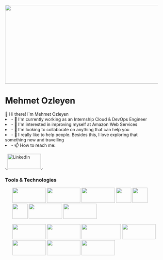 <img src="https://www.prepaway.com/design/img/courses/9475.jpg" width="1800px" height="260px">
<h1><strong>Mehmet Ozleyen</strong></h1>
👋 Hi there!  I`m Mehmet Ozleyen
<li>- 🔭 I'm currently working as an Internship Cloud & DevOps Engineer</li>
<li>- 🌱 I'm interested in improving myself at Amazon Web Services</li>
<li>- 👯 I'm looking to collaborate on anything that can help you</li>
<li>- 🤔 I really like to help people. Besides this, I love exploring that something new and travelling</li>
<li>- 📫 How to reach me: </li>
<body>
<p>.<a href="https://www.linkedin.com/in/mehmet-ozleyen/" target="_blank"  rel="noopener noreferrer">
<img src="https://user-images.githubusercontent.com/94003285/160731003-4e6ab064-1fa0-4e04-beb8-f207e2312932.png" alt="LinkedIn" width="110px" height="50px">
</a>.</p>
</body>
<h3>Tools & Technologies</h3>
 <ul>  
<img src="https://www.turbogeek.co.uk/wp-content/uploads/2018/11/hashicorp-terraform-banner.png" width="110" height="50">  <img src="https://res.cloudinary.com/practicaldev/image/fetch/s--0h5bkq-D--/c_imagga_scale,f_auto,fl_progressive,h_900,q_auto,w_1600/https://dev-to-uploads.s3.amazonaws.com/i/i0dyl2hs1upd539p6k25.jpg" width="110" height="50">  <img src="https://www.zend.com/sites/default/files/image/2019-09/plugin-aws.jpg" width="110" height="50">  <img src="https://logos-download.com/wp-content/uploads/2018/09/Kubernetes_Logo.png" width="50" height="50"> <img src="https://1000logos.net/wp-content/uploads/2017/03/Symbol-Linux.jpg" width="50px" height="50px"> <img src="https://upload.wikimedia.org/wikipedia/commons/thumb/9/9a/Visual_Studio_Code_1.35_icon.svg/2048px-Visual_Studio_Code_1.35_icon.svg.png" width="50" height="50"> <img src="https://www.kindpng.com/picc/m/715-7156771_grafana-png-grafana-logo-transparent-png.png" width="110" height="50"> <img src="https://www.seekpng.com/png/detail/321-3216936_jira-agile-logo-jira-service-desk-logo.png" width="110" height="50">  
</ul>
<ul>
<img src="https://res.cloudinary.com/practicaldev/image/fetch/s--Tnjdmvd3--/c_imagga_scale,f_auto,fl_progressive,h_900,q_auto,w_1600/https://dev-to-uploads.s3.amazonaws.com/i/iut5bis60lukw02yoe3j.jpg" width="110" height="50"> 
<img src="https://cms-assets.tutsplus.com/uploads/users/1199/posts/25940/preview_image/ansible.png" width="110" height="50">  <img src="https://www.kindpng.com/picc/m/745-7454540_apache-maven-hd-png-download.png" width="130" height="50">
<img src="https://flyclipart.com/thumbs/set-up-docker-swarm-cluster-using-consul-dzone-cloud-docker-swarm-logo-1074961.png" width="110" height="50">  <img src="https://www.devopstechlab.com/wp-content/uploads/2018/01/jenkins-banner-1500x430.jpg" width="110" height="50"> 
<img src="https://cdn.hashnode.com/res/hashnode/image/upload/v1648922226106/ReijKvWX1.png" width="110" height="50">  <img src="https://www.cncf.io/wp-content/uploads/2020/08/prometheusBanner-1.png" width="110" height="50"> 
 </ul>







